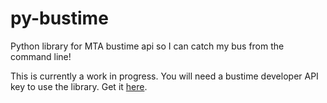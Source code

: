 # py-bustime
Python library for MTA bustime api so I can catch my bus from the command line!

This is currently a work in progress.
You will need a bustime developer API key to use the library. Get it [here](http://bustime.mta.info/wiki/Developers/Index).
